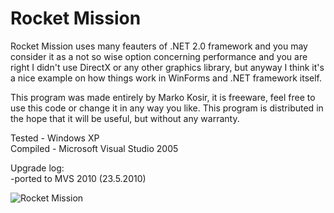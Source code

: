 Rocket Mission
=============

Rocket Mission uses many feauters  of .NET 2.0 framework and you may consider it as a not so wise option concerning performance and you are right I didn't use DirectX or any other graphics library, but anyway I think it's a nice example on how things work in WinForms and .NET framework itself.

This program was made entirely by Marko Kosir, it is freeware, feel free to use this code or change it in any way you like. This program is distributed in the hope that it will be useful, but without any warranty.

Tested - Windows XP  
Compiled - Microsoft Visual Studio 2005

Upgrade log:  
-ported to MVS 2010  (23.5.2010)

<!--![screenshot](https://github.com/markokosir/RocketMission/blob/master/readmeScreenshot.JPG "screenshot")-->

![Rocket Mission](http://www.planet-source-code.com/Upload_PSC/ScreenShots/PIC2009113144871113.JPG "Rocket Mission")
